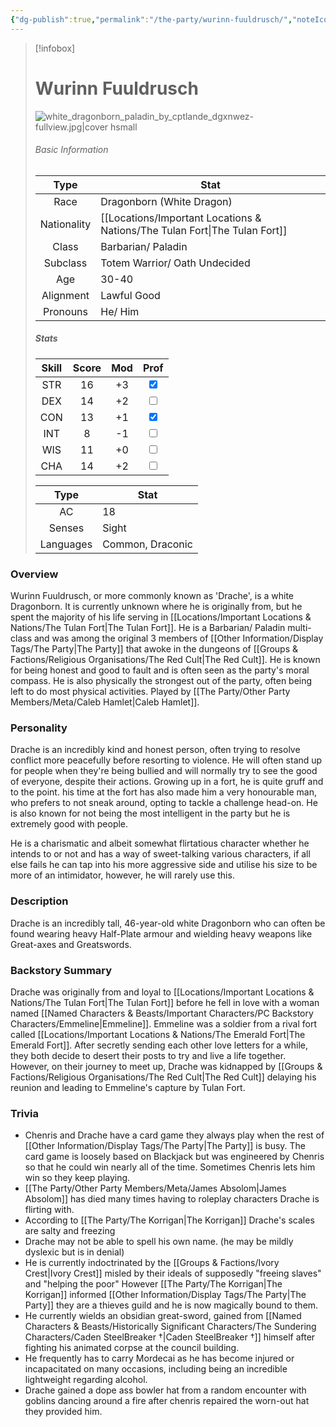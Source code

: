 ```yaml
---
{"dg-publish":true,"permalink":"/the-party/wurinn-fuuldrusch/","noteIcon":"","created":"2024-06-02T20:28:10.866+01:00","updated":"2024-12-26T13:47:30.251+00:00"}
---
```



> [!infobox]
> # Wurinn Fuuldrusch
> ![white_dragonborn_paladin_by_cptlande_dgxnwez-fullview.jpg|cover hsmall](/img/user/Admin/Attachments/white_dragonborn_paladin_by_cptlande_dgxnwez-fullview.jpg)
> ###### Basic Information
> 
>  Type | Stat |
> :----: | --- |
>  Race | Dragonborn (White Dragon) |
>  Nationality | [[Locations/Important Locations & Nations/The Tulan Fort\|The Tulan Fort]] |
>  Class | Barbarian/ Paladin |
>  Subclass | Totem Warrior/ Oath Undecided |
>  Age | 30-40 |
>  Alignment | Lawful Good |
>  Pronouns | He/ Him |
>  ##### Stats
> Skill | Score | Mod | Prof |
> :---: | :---: | :---: | :---: |
>  STR | 16 | +3 | <input type="checkbox" checked> |
>  DEX | 14 | +2 |  <input type="checkbox" unchecked> |
>  CON | 13 | +1 | <input type="checkbox" checked> |
>  INT | 8 | -1 | <input type="checkbox" unchecked>|
>  WIS | 11 | +0 | <input type="checkbox" unchecked> |
>  CHA | 14 | +2 | <input type="checkbox" unchecked> |
>  
>Type | Stat |
>:---: | --- |
>AC | 18 |
>Senses | Sight |
>Languages | Common, Draconic|

### Overview
Wurinn Fuuldrusch, or more commonly known as 'Drache', is a white Dragonborn. It is currently unknown where he is originally from, but he spent the majority of his life serving in [[Locations/Important Locations & Nations/The Tulan Fort\|The Tulan Fort]]. He is a Barbarian/ Paladin multi-class and was among the original 3 members of [[Other Information/Display Tags/The Party\|The Party]] that awoke in the dungeons of [[Groups & Factions/Religious Organisations/The Red Cult\|The Red Cult]]. He is known for being honest and good to fault and is often seen as the party's moral compass. He is also physically the strongest out of the party, often being left to do most physical activities. Played by [[The Party/Other Party Members/Meta/Caleb Hamlet\|Caleb Hamlet]].

### Personality
Drache is an incredibly kind and honest person, often trying to resolve conflict more peacefully before resorting to violence. He will often stand up for people when they're being bullied and will normally try to see the good of everyone, despite their actions. Growing up in a fort, he is quite gruff and to the point. his time at the fort has also made him a very honourable man, who prefers to not sneak around, opting to tackle a challenge head-on. He is also known for not being the most intelligent in the party but he is extremely good with people. 

He is a charismatic and albeit somewhat flirtatious character whether he intends to or not and has a way of sweet-talking various characters, if all else fails he can tap into his more aggressive side and utilise his size to be more of an intimidator, however, he will rarely use this.

### Description
Drache is an incredibly tall, 46-year-old white Dragonborn who can often be found wearing heavy Half-Plate armour and wielding heavy weapons like Great-axes and Greatswords. 

### Backstory Summary
Drache was originally from and loyal to [[Locations/Important Locations & Nations/The Tulan Fort\|The Tulan Fort]] before he fell in love with a woman named [[Named Characters & Beasts/Important Characters/PC Backstory Characters/Emmeline\|Emmeline]]. Emmeline was a soldier from a rival fort called [[Locations/Important Locations & Nations/The Emerald Fort\|The Emerald Fort]]. After secretly sending each other love letters for a while, they both decide to desert their posts to try and live a life together. However, on their journey to meet up, Drache was kidnapped by [[Groups & Factions/Religious Organisations/The Red Cult\|The Red Cult]] delaying his reunion and leading to Emmeline's capture by Tulan Fort.

### Trivia
- Chenris and Drache have a card game they always play when the rest of [[Other Information/Display Tags/The Party\|The Party]] is busy. The card game is loosely based on Blackjack but was engineered by Chenris so that he could win nearly all of the time. Sometimes Chenris lets him win so they keep playing. 
- [[The Party/Other Party Members/Meta/James Absolom\|James Absolom]] has died many times having to roleplay characters Drache is flirting with.
- According to [[The Party/The Korrigan\|The Korrigan]] Drache's scales are salty and freezing
- Drache may not be able to spell his own name. (he may be mildly dyslexic but is in denial)
- He is currently indoctrinated by the [[Groups & Factions/Ivory Crest\|Ivory Crest]] misled by their ideals of supposedly "freeing slaves" and "helping the poor" However [[The Party/The Korrigan\|The Korrigan]] informed [[Other Information/Display Tags/The Party\|The Party]] they are a thieves guild and he is now magically bound to them.
- He currently wields an obsidian great-sword, gained from [[Named Characters & Beasts/Historically Significant  Characters/The Sundering Characters/Caden SteelBreaker †\|Caden SteelBreaker †]] himself after fighting his animated corpse at the council building. 
- He frequently has to carry Mordecai as he has become injured or incapacitated on many occasions, including being an incredible lightweight regarding alcohol.
- Drache gained a dope ass bowler hat from a random encounter with goblins dancing around a fire after chenris repaired the worn-out hat they provided him.